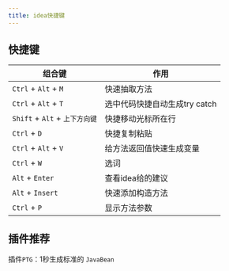 ```yaml
---
title: idea快捷键
---
```


## 快捷键
| 组合键                         | 作用                          |
| ------------------------------ | ----------------------------- |
| `Ctrl` + `Alt` + `M`           | 快速抽取方法                  |
| `Ctrl` + `Alt` + `T`           | 选中代码快捷自动生成try catch |
| `Shift` + `Alt` + `上下方向键` | 快捷移动光标所在行            |
| `Ctrl` + `D`                   | 快捷复制粘贴                  |
| `Ctrl` + `Alt` + `V`           | 给方法返回值快速生成变量      |
| `Ctrl` + `W`                   | 选词                          |
| `Alt` + `Enter`                | 查看idea给的建议              |
| `Alt` + `Insert`               | 快速添加构造方法              |
| `Ctrl` + `P`                   | 显示方法参数                  |

## 插件推荐

插件`PTG`：1秒生成标准的 `JavaBean`
